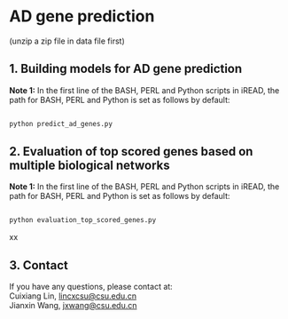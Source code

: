 # AD gene prediction

(unzip a zip file in data file first)
## 1. Building models for AD gene prediction

**Note 1:** In the first line of the BASH, PERL and Python scripts in iREAD, the path for BASH, PERL and Python is set as follows by default:
```bash

python predict_ad_genes.py

```


## 2. Evaluation of top scored genes based on multiple biological networks

**Note 1:** In the first line of the BASH, PERL and Python scripts in iREAD, the path for BASH, PERL and Python is set as follows by default:
```bash

python evaluation_top_scored_genes.py

```


xx
## 3. Contact
If you have any questions, please contact at:<br>
Cuixiang Lin, lincxcsu@csu.edu.cn<br>
Jianxin Wang, jxwang@csu.edu.cn<br>





